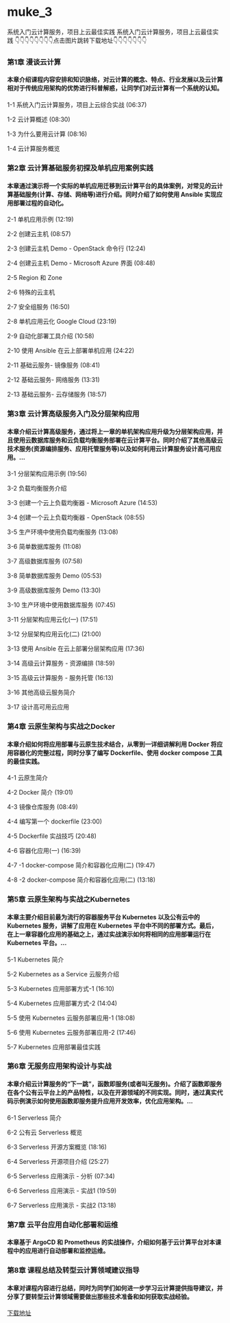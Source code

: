 # muke_3
系统入门云计算服务，项目上云最佳实践
系统入门云计算服务，项目上云最佳实践
👇👇👇👇👇👇👇👇点击图片跳转下载地址👇👇👇👇👇👇👇
### 第1章 漫谈云计算 

#### 本章介绍课程内容安排和知识脉络，对云计算的概念、特点、行业发展以及云计算相对于传统应用架构的优势进行科普解惑，让同学们对云计算有一个系统的认知。
1-1 系统入门云计算服务，项目上云综合实战 (06:37)

1-2 云计算概述 (08:30)

1-3 为什么要用云计算 (08:16)

1-4 云计算服务概览


### 第2章 云计算基础服务初探及单机应用案例实践

#### 本章通过演示将一个实际的单机应用迁移到云计算平台的具体案例，对常见的云计算基础服务(计算、存储、网络等)进行介绍。同时介绍了如何使用 Ansible 实现应用部署过程的自动化。
2-1 单机应用示例 (12:19)

2-2 创建云主机 (08:57)

2-3 创建云主机 Demo - OpenStack 命令行 (12:24)

2-4 创建云主机 Demo - Microsoft Azure 界面 (08:48)

2-5 Region 和 Zone

2-6 特殊的云主机

2-7 安全组服务 (16:50)

2-8 单机应用云化 Google Cloud (23:19)

2-9 自动化部署工具介绍 (10:58)

2-10 使用 Ansible 在云上部署单机应用 (24:22)

2-11 基础云服务- 镜像服务 (08:41)

2-12 基础云服务- 网络服务 (13:31)

2-13 基础云服务- 云存储服务 (18:57)


### 第3章 云计算高级服务入门及分层架构应用

#### 本章介绍云计算高级服务，通过将上一章的单机架构应用升级为分层架构应用，并且使用云数据库服务和云负载均衡服务部署在云计算平台。同时介绍了其他高级云技术服务(资源编排服务、应用托管服务等)以及如何利用云计算服务设计高可用应用。...
3-1 分层架构应用示例 (19:56)

3-2 负载均衡服务介绍

3-3 创建一个云上负载均衡器 - Microsoft Azure (14:53)

3-4 创建一个云上负载均衡器 - OpenStack (08:55)

3-5 生产环境中使用负载均衡服务 (13:08)

3-6 简单数据库服务 (11:08)

3-7 高级数据库服务 (07:58)

3-8 简单数据库服务 Demo (05:53)

3-9 高级数据库服务 Demo (13:30)

3-10 生产环境中使用数据库服务 (07:45)

3-11 分层架构应用云化(一) (17:51)

3-12 分层架构应用云化(二) (21:00)

3-13 使用 Ansible 在云上部署分层架构应用 (17:36)

3-14 高级云计算服务 - 资源编排 (18:59)

3-15 高级云计算服务 - 服务托管 (16:13)

3-16 其他高级云服务简介

3-17 设计高可用云应用


### 第4章 云原生架构与实战之Docker

#### 本章介绍如何将应用部署与云原生技术结合，从零到一详细讲解利用 Docker 将应用容器化的完整过程，同时分享了编写 Dockerfile、使用 docker compose 工具的最佳实践。
4-1 云原生简介

4-2 Docker 简介 (19:01)

4-3 镜像仓库服务 (08:49)

4-4 编写第一个 dockerfile (23:00)

4-5 Dockerfile 实战技巧 (20:48)

4-6 容器化应用(一) (16:39)

4-7 -1 docker-compose 简介和容器化应用(二) (19:47)

4-8 -2 docker-compose 简介和容器化应用(二) (13:18)


### 第5章 云原生架构与实战之Kubernetes

#### 本章主要介绍目前最为流行的容器服务平台 Kubernetes 以及公有云中的 Kubernetes 服务，讲解了应用在 Kubernetes 平台中不同的部署方式。最后，在上一章容器化应用的基础之上，通过实战演示如何将相同的应用部署运行在 Kubernetes 平台。...
5-1 Kubernetes 简介

5-2 Kubernetes as a Service 云服务介绍

5-3 Kubernetes 应用部署方式-1 (16:10)

5-4 Kubernetes 应用部署方式-2 (14:04)

5-5 使用 Kubernetes 云服务部署应用-1 (18:08)

5-6 使用 Kubernetes 云服务部署应用-2 (17:46)

5-7 Kubernetes 应用部署最佳实践


### 第6章 无服务应用架构设计与实战

#### 本章介绍云计算服务的“下一跳”，函数即服务(或者叫无服务)。介绍了函数即服务在各个公有云平台上的产品特性，以及在开源领域的不同实现。同时，通过真实代码示例演示如何使用函数即服务提升应用开发效率，优化应用架构。...
6-1 Serverless 简介

6-2 公有云 Serverless 概览

6-3 Serverless 开源方案概览 (18:16)

6-4 Serverless 开源项目介绍 (25:27)

6-5 Serverless 应用演示 - 分析 (07:34)

6-6 Serverless 应用演示 - 实战1 (19:59)

6-7 Serverless 应用演示 - 实战2 (13:18)


### 第7章 云平台应用自动化部署和运维
#### 本章基于 ArgoCD 和 Prometheus 的实战操作，介绍如何基于云计算平台对本课程中的应用进行自动部署和监控运维。

### 第8章 课程总结及转型云计算领域建议指导
#### 本章对课程内容进行总结，同时为同学们如何进一步学习云计算提供指导建议，并分享了要转型云计算领域需要做出那些技术准备和如何获取实战经验。

[下载地址](https://51xueit.vip "下载地址")
